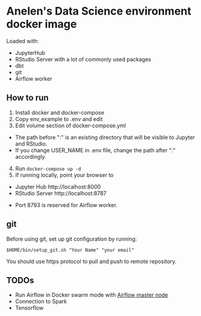 # Anelen's Data Science environment docker image

Loaded with:

- JupyterHub
- RStudio Server with a lot of commonly used packages
- dbt
- git
- Airflow worker

## How to run

1. Install docker and docker-compose
2. Copy env_example to .env and edit
3. Edit volume section of docker-compose.yml
  - The path before ":" is an existing directory that will be visible to Jupyter and RStudio.
  - If you change USER_NAME in .env file, change the path after ":" accordingly.
4. Run `docker-compose up -d`
5. If running locally, point your browser to
  - Jupyter Hub http://localhost:8000
  - RStudio Server http://localhost:8787

* Port 8793 is reserved for Airflow worker.

## git

Before using git, set up git configuration by running:

```
$HOME/bin/setup_git.sh "Your Name" "your email"
```

You should use https protocol to pull and push to remote repository.


## TODOs

- Run Airflow in Docker swarm mode with
  [Airflow master node](https://github.com/puckel/docker-airflow)
- Connection to Spark
- Tensorflow

